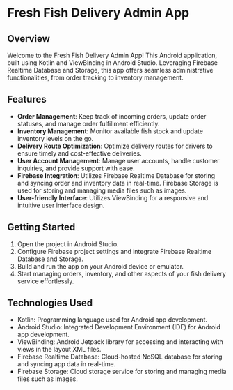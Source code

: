 # Fresh Fish Delivery Admin App

## Overview
Welcome to the Fresh Fish Delivery Admin App! This Android application, built using Kotlin and ViewBinding in Android Studio. Leveraging Firebase Realtime Database 
and Storage, this app offers seamless administrative functionalities, from order tracking to inventory management.

## Features
- **Order Management**: Keep track of incoming orders, update order statuses, and manage order fulfillment efficiently.
- **Inventory Management**: Monitor available fish stock and update inventory levels on the go.
- **Delivery Route Optimization**: Optimize delivery routes for drivers to ensure timely and cost-effective deliveries.
- **User Account Management**: Manage user accounts, handle customer inquiries, and provide support with ease.
- **Firebase Integration**: Utilizes Firebase Realtime Database for storing and syncing order and inventory data in real-time. Firebase Storage is used for storing and managing media files such as images.
- **User-friendly Interface**: Utilizes ViewBinding for a responsive and intuitive user interface design.

## Getting Started
1. Open the project in Android Studio.
2. Configure Firebase project settings and integrate Firebase Realtime Database and Storage.
3. Build and run the app on your Android device or emulator.
4. Start managing orders, inventory, and other aspects of your fish delivery service effortlessly.

## Technologies Used
- Kotlin: Programming language used for Android app development.
- Android Studio: Integrated Development Environment (IDE) for Android app development.
- ViewBinding: Android Jetpack library for accessing and interacting with views in the layout XML files.
- Firebase Realtime Database: Cloud-hosted NoSQL database for storing and syncing app data in real-time.
- Firebase Storage: Cloud storage service for storing and managing media files such as images.
 
